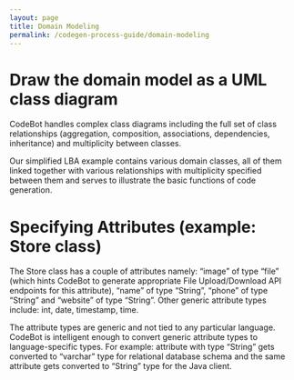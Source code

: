```yaml
---
layout: page
title: Domain Modeling
permalink: /codegen-process-guide/domain-modeling
---
```


# Draw the domain model as a UML class diagram

CodeBot handles complex class diagrams including the full set of class relationships (aggregation, composition, associations, dependencies, inheritance) and multiplicity between classes.

Our simplified LBA example contains various domain classes, all of them linked together with various relationships with multiplicity specified between them and serves to illustrate the basic functions of code generation.

# Specifying Attributes (example: Store class)

The Store class has a couple of attributes namely: “image” of type “file” (which hints CodeBot to generate appropriate File Upload/Download API endpoints for this attribute), “name” of type “String”, “phone” of type “String” and “website” of type “String”. Other generic attribute types include: int, date, timestamp, time.

The attribute types are generic and not tied to any particular language. CodeBot is intelligent enough to convert generic attribute types to language-specific types. For example: attribute with type “String” gets converted to “varchar” type for relational database schema and the same attribute gets converted to “String” type for the Java client.
